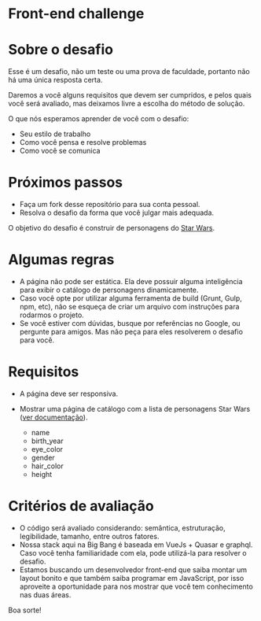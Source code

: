 # Front-end challenge

# Sobre o desafio
Esse é um desafio, não um teste ou uma prova de faculdade, portanto não há uma única resposta certa.

Daremos a você alguns requisitos que devem ser cumpridos, e pelos quais você será avaliado, mas deixamos livre a escolha do método de solução.

O que nós esperamos aprender de você com o desafio:

- Seu estilo de trabalho
- Como você pensa e resolve problemas
- Como você se comunica

# Próximos passos
- Faça um fork desse repositório para sua conta pessoal.
- Resolva o desafio da forma que você julgar mais adequada.

O objetivo do desafio é construir de personagens do [Star Wars](https://swapi.dev).

# Algumas regras
- A página não pode ser estática. Ela deve possuir alguma inteligência para exibir o catálogo de personagens dinamicamente.
- Caso você opte por utilizar alguma ferramenta de build (Grunt, Gulp, npm, etc), não se esqueça de criar um arquivo com instruções para rodarmos o projeto.
- Se você estiver com dúvidas, busque por referências no Google, ou pergunte para amigos. Mas não peça para eles resolverem o desafio para você.
# Requisitos
- A página deve ser responsiva.

- Mostrar uma página de catálogo com a lista de personagens Star Wars ([ver documentação](https://swapi.dev/documentation)).

  - name
  - birth_year
  - eye_color
  - gender
  - hair_color
  - height

# Critérios de avaliação
- O código será avaliado considerando: semântica, estruturação, legibilidade, tamanho, entre outros fatores.
- Nossa stack aqui na Big Bang é baseada em VueJs + Quasar e graphql. Caso você tenha familiaridade com ela, pode utilizá-la para resolver o desafio.
- Estamos buscando um desenvolvedor front-end que saiba montar um layout bonito e que também saiba programar em JavaScript, por isso aproveite a oportunidade para nos mostrar que você tem conhecimento nas duas áreas.

Boa sorte!
